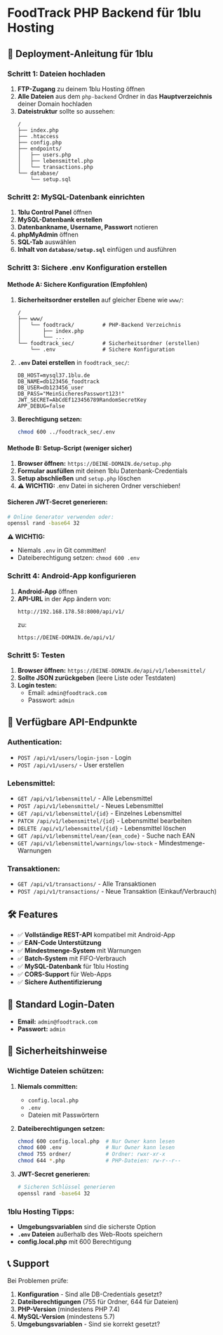# FoodTrack PHP Backend für 1blu Hosting

## 🚀 Deployment-Anleitung für 1blu

### **Schritt 1: Dateien hochladen**
1. **FTP-Zugang** zu deinem 1blu Hosting öffnen
2. **Alle Dateien** aus dem `php-backend` Ordner in das **Hauptverzeichnis** deiner Domain hochladen
3. **Dateistruktur** sollte so aussehen:
   ```
   /
   ├── index.php
   ├── .htaccess
   ├── config.php
   ├── endpoints/
   │   ├── users.php
   │   ├── lebensmittel.php
   │   └── transactions.php
   └── database/
       └── setup.sql
   ```

### **Schritt 2: MySQL-Datenbank einrichten**
1. **1blu Control Panel** öffnen
2. **MySQL-Datenbank erstellen**
3. **Datenbankname, Username, Passwort** notieren
4. **phpMyAdmin** öffnen
5. **SQL-Tab** auswählen
6. **Inhalt von `database/setup.sql`** einfügen und ausführen

### **Schritt 3: Sichere .env Konfiguration erstellen**

#### **Methode A: Sichere Konfiguration (Empfohlen)**
1. **Sicherheitsordner erstellen** auf gleicher Ebene wie `www/`:
   ```
   /
   ├── www/
   │   └── foodtrack/         # PHP-Backend Verzeichnis
   │       ├── index.php
   │       └── ...
   └── foodtrack_sec/         # Sicherheitsordner (erstellen)
       └── .env               # Sichere Konfiguration
   ```

2. **`.env` Datei erstellen** in `foodtrack_sec/`:
   ```env
   DB_HOST=mysql37.1blu.de
   DB_NAME=db123456_foodtrack
   DB_USER=db123456_user
   DB_PASS="MeinSicheresPasswort123!"
   JWT_SECRET=AbCdEf123456789RandomSecretKey
   APP_DEBUG=false
   ```

3. **Berechtigung setzen:**
   ```bash
   chmod 600 ../foodtrack_sec/.env
   ```

#### **Methode B: Setup-Script (weniger sicher)**
1. **Browser öffnen:** `https://DEINE-DOMAIN.de/setup.php`
2. **Formular ausfüllen** mit deinen 1blu Datenbank-Credentials
3. **Setup abschließen** und `setup.php` löschen
4. **⚠️ WICHTIG:** .env Datei in sicheren Ordner verschieben!

#### **Sicheren JWT-Secret generieren:**
```bash
# Online Generator verwenden oder:
openssl rand -base64 32
```

**⚠️ WICHTIG:**
- Niemals `.env` in Git committen!
- Dateiberechtigung setzen: `chmod 600 .env`

### **Schritt 4: Android-App konfigurieren**
1. **Android-App** öffnen
2. **API-URL** in der App ändern von:
   ```
   http://192.168.178.58:8000/api/v1/
   ```
   zu:
   ```
   https://DEINE-DOMAIN.de/api/v1/
   ```

### **Schritt 5: Testen**
1. **Browser öffnen:** `https://DEINE-DOMAIN.de/api/v1/lebensmittel/`
2. **Sollte JSON zurückgeben** (leere Liste oder Testdaten)
3. **Login testen:**
   - Email: `admin@foodtrack.com`
   - Passwort: `admin`

## 🔧 **Verfügbare API-Endpunkte**

### **Authentication:**
- `POST /api/v1/users/login-json` - Login
- `POST /api/v1/users/` - User erstellen

### **Lebensmittel:**
- `GET /api/v1/lebensmittel/` - Alle Lebensmittel
- `POST /api/v1/lebensmittel/` - Neues Lebensmittel
- `GET /api/v1/lebensmittel/{id}` - Einzelnes Lebensmittel
- `PATCH /api/v1/lebensmittel/{id}` - Lebensmittel bearbeiten
- `DELETE /api/v1/lebensmittel/{id}` - Lebensmittel löschen
- `GET /api/v1/lebensmittel/ean/{ean_code}` - Suche nach EAN
- `GET /api/v1/lebensmittel/warnings/low-stock` - Mindestmenge-Warnungen

### **Transaktionen:**
- `GET /api/v1/transactions/` - Alle Transaktionen
- `POST /api/v1/transactions/` - Neue Transaktion (Einkauf/Verbrauch)

## 🛠️ **Features**
- ✅ **Vollständige REST-API** kompatibel mit Android-App
- ✅ **EAN-Code Unterstützung**
- ✅ **Mindestmenge-System** mit Warnungen
- ✅ **Batch-System** mit FIFO-Verbrauch
- ✅ **MySQL-Datenbank** für 1blu Hosting
- ✅ **CORS-Support** für Web-Apps
- ✅ **Sichere Authentifizierung**

## 🔐 **Standard Login-Daten**
- **Email:** `admin@foodtrack.com`
- **Passwort:** `admin`

## 🔐 **Sicherheitshinweise**

### **Wichtige Dateien schützen:**
1. **Niemals committen:**
   - `config.local.php`
   - `.env`
   - Dateien mit Passwörtern

2. **Dateiberechtigungen setzen:**
   ```bash
   chmod 600 config.local.php  # Nur Owner kann lesen
   chmod 600 .env              # Nur Owner kann lesen
   chmod 755 ordner/           # Ordner: rwxr-xr-x
   chmod 644 *.php             # PHP-Dateien: rw-r--r--
   ```

3. **JWT-Secret generieren:**
   ```bash
   # Sicheren Schlüssel generieren
   openssl rand -base64 32
   ```

### **1blu Hosting Tipps:**
- **Umgebungsvariablen** sind die sicherste Option
- **`.env` Dateien** außerhalb des Web-Roots speichern
- **config.local.php** mit 600 Berechtigung

## 📞 **Support**
Bei Problemen prüfe:
1. **Konfiguration** - Sind alle DB-Credentials gesetzt?
2. **Dateiberechtigungen** (755 für Ordner, 644 für Dateien)
3. **PHP-Version** (mindestens PHP 7.4)
4. **MySQL-Version** (mindestens 5.7)
5. **Umgebungsvariablen** - Sind sie korrekt gesetzt?
